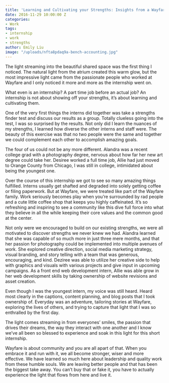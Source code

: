 ```yaml
---
title: 'Learning and Cultivating your Strengths: Insights from a Wayfare Intern'
date: 2016-11-29 10:00:00 Z
categories:
- Work
tags:
- internship
- work
- strengths
author: Emily Liu
image: "/uploads/nfta8pdaq9a-bench-accounting.jpg"
---
```


The light streaming into the beautiful shared space was the first thing I noticed. The natural light from the atrium created this warm glow, but the most impressive light came from the passionate people who worked at Wayfare and I only noticed it more and more as the internship went on. 

What even is an internship? A part time job before an actual job? An internship is not about showing off your strengths, it’s about learning and cultivating them. 

<!-- more -->

One of the very first things the interns did together was take a strengths finder test and discuss our results as a group. Totally clueless going into the test, I was so surprised by the results. Not only did I learn the nuances of my strengths, I learned how diverse the other interns and staff were. The beauty of this exercise was that no two people were the same and together we could complement each other to accomplish amazing goals. 

The four of us could not be any more different. Alandra was a recent college grad with a photography degree, nervous about how far her new art degree could take her. Desiree worked a full time job, Allie had just moved to Orange County from Chicago, I was still in college, intimidated about being the youngest one. 

Over the course of this internship we got to see so many amazing things fulfilled. Interns usually get shafted and degraded into solely getting coffee or filing paperwork. But at Wayfare, we were treated like part of the Wayfare family. Work seriously becomes play when you’re surrounded by rad people and a cute little coffee shop that keeps you highly caffeinated. It’s so refreshing and inspiring to see a community like this dive full force into what they believe in all the while keeping their core values and the common good at the center.

Not only were we encouraged to build on our existing strengths, we were all motivated to discover strengths we never knew we had. Alandra Iearned that she was capable of so much more in just three mere months, and that her passion for photography could be implemented into multiple avenues of work. She explored creative direction, social media marketing strategy, visual branding, and story telling with a team that was generous, encouraging, and kind.
Deziree  was able to utilize her creative side to help with graphics and visuals with various projects and give input in upcoming campaigns. As a front end web development intern, Allie was able grow in her web development skills by taking ownership of website revisions and asset creation. 

Even though I was the youngest intern, my voice was still heard. Heard most clearly in the captions, content planning, and blog posts that I took ownership of. Everyday was an adventure, tailoring stories at Wayfare, exploring the lives of others, and trying to capture that light that I was so enthralled by the first day. 

The light comes streaming in from everyones’ smiles, the passion that drives their dreams, the way they interact with one another and I know we’ve all been so blessed to experience and soak in this light for this short internship. 

Wayfare is about community and you are all apart of that. When you embrace it and run with it, we all become stronger, wiser and more effective. We have learned so much here about leadership and quality work from these humble souls. We are leaving better people and that has been the biggest take away. You can’t buy that or fake it, you have to actually experience the light that flows from here and live it.